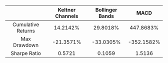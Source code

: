 
|                    |  Keltner Channels   | Bollinger Bands |    MACD    |
| :----------------: | :-----------------: | :-------------: | :--------: |
| Cumulative Returns |      14.2142%       |    29.8018%     |  447.8683% |
|    Max Drawdown    |     -21.3571%       |   -33.0305%     | -352.1582% |
|    Sharpe Ratio    |       0.5721        |     0.1059      |    1.5136  |
